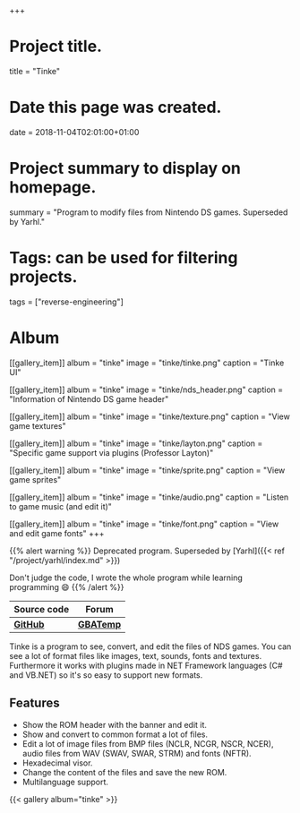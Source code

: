 +++
# Project title.
title = "Tinke"

# Date this page was created.
date = 2018-11-04T02:01:00+01:00

# Project summary to display on homepage.
summary = "Program to modify files from Nintendo DS games. Superseded by Yarhl."

# Tags: can be used for filtering projects.
tags = ["reverse-engineering"]

# Album
[[gallery_item]]
album = "tinke"
image = "tinke/tinke.png"
caption = "Tinke UI"

[[gallery_item]]
album = "tinke"
image = "tinke/nds_header.png"
caption = "Information of Nintendo DS game header"

[[gallery_item]]
album = "tinke"
image = "tinke/texture.png"
caption = "View game textures"

[[gallery_item]]
album = "tinke"
image = "tinke/layton.png"
caption = "Specific game support via plugins (Professor Layton)"

[[gallery_item]]
album = "tinke"
image = "tinke/sprite.png"
caption = "View game sprites"

[[gallery_item]]
album = "tinke"
image = "tinke/audio.png"
caption = "Listen to game music (and edit it)"

[[gallery_item]]
album = "tinke"
image = "tinke/font.png"
caption = "View and edit game fonts"
+++

{{% alert warning %}}
Deprecated program. Superseded by [Yarhl]({{< ref "/project/yarhl/index.md" >}})

Don't judge the code, I wrote the whole program while learning programming 😄
{{% /alert %}}

Source code | Forum
----------- | -----
[**GitHub**](https://github.com/pleonex/tinke) | [**GBATemp**](http://gbatemp.net/topic/303529-tinke-072/)


Tinke is a program to see, convert, and edit the files of NDS games.
You can see a lot of format files like images, text, sounds, fonts and textures.
Furthermore it works with plugins made in NET Framework languages
(C# and VB.NET) so it's so easy to support new formats.

## Features

 * Show the ROM header with the banner and edit it.
 * Show and convert to common format a lot of files.
 * Edit a lot of image files from BMP files (NCLR, NCGR, NSCR, NCER), audio files from WAV (SWAV, SWAR, STRM) and fonts (NFTR).
 * Hexadecimal visor.
 * Change the content of the files and save the new ROM.
 * Multilanguage support.

{{< gallery album="tinke" >}}
